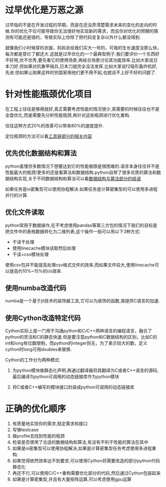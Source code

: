 
# 过早优化是万恶之源

过早指的不是在开发过程的早期，而是在还没弄清楚需求未来的变化的走向的时候.你的优化不仅可能导致你无法很好地实现新的需求，而且你对优化的预期的猜测有可能还是错的，导致实际上你除了把代码变复杂以外什么都没得到.



就像我们小时候穿的衣服，妈妈总给我们买大一号的，可我的生长速度没那么快，每次都是穿烂了都还大.这就是过早优化的一个最典型例子.我们要评价一个东西好不好用,优不优秀,要先看它的使用场景,再结合场景讨论其功能效率.比如大家说日本刀好,但如果对抗重甲骑兵,日本刀就完全没法发挥.比如大家说f2隐形轰炸机好,先进.但如果让刚果这样的穷国家用他们更不用不起,也就谈不上好不好的问题了.


# 针对性能瓶颈优化项目


在工程上往往是够用就好,真正需要考虑性能的情况很少,真需要的时候往往也不是全盘优化,而是需要先分析性能瓶颈,再针对这些瓶颈进行优化重构.

往往这种方式20%的改善可以带来80%的速度提升.

定位瓶颈的方法可以看[工具链部分的相关内容](http://blog.hszofficial.site/TutorialForPython/%E5%B7%A5%E5%85%B7%E9%93%BE/%E8%B0%83%E8%AF%95%E4%B8%8E%E6%B5%8B%E8%AF%95.html#性能调优)


## 优先优化数据结构和算法

python虽慢但多数情况下想要达到它的性能极限是很困难的.语言本身往往并不是性能最大的瓶颈/更多的还是看算法和数据结构.python自带了很多优质的算法和数据结构实现,关于不同数据结构和算法可以看[数据结构与算法部分的结语](http://blog.hszofficial.site/TutorialForPython/%E6%95%B0%E6%8D%AE%E7%BB%93%E6%9E%84%E4%B8%8E%E7%AE%97%E6%B3%95/%E7%BB%93%E8%AF%AD.html)

如果任务是io密集型可以使用协程解决.如果任务是计算密集型的可以使用多进程并行的计算.

## 优化文件读取

python常用于数据操作,在不考虑使用pandas等第三方包的情况下我们的目标是把文件中的表格数据转化为二维列表,这个操作一般可以用以下3种方式:

+ 干读干处理
+ 使用linecache模块读取然后处理
+ 干读+csv模块处理

使用csv包并不能提高处理csv格式文件的效率,而如果文件较大,使用linecache可以提高约10%~15%的i/o效率.

## 使用numba改造代码

numba是一个基于jit技术的装饰器工具,它可以为装饰的函数,类提供C语言的加速.

## 使用Cython改造特定代码

Cython实际上是一门用于沟通python和C/C++两种语言的编程语言，融合了python的灵活和C的静态快速.但是要注意python和C数据结构的区别，比如C的int和long有位数限制，而python的integer则无，为了表示较大的数，定义cython时long可用doubles来替换.

Cython的工作分为两种模式:

1. 为python模块做静态化声明,再通过翻译器将其翻译为C或者C++语言的源码,最后编译为python可调用的动态链接库作为python模块

2. 将C或者C++编写的模块接口封装成python可调用的动态链接库


# 正确的优化顺序

1. 有质量地实现你的需求,稳定需求和接口
2. 写够testcase
3. 做profile去找到性能的瓶颈
4. 检查是否使用了合适的数据结构和算法,有没有不利于性能的算法在其中
5. 如果是io密集型可以使用协程解决,如果是计算密集型任务考虑使用多进程重构.
6. 如果觉得依然效率达不到要求,可以使用Cython将需要改造的部分python代码静态化
7. 再还不行,可以使用C/C++重构需要优化部分的代码,然后通过Cython包装起来
8. 如果是计算密集型,并且有大量矩阵运算,可以考虑使用gpu运算

